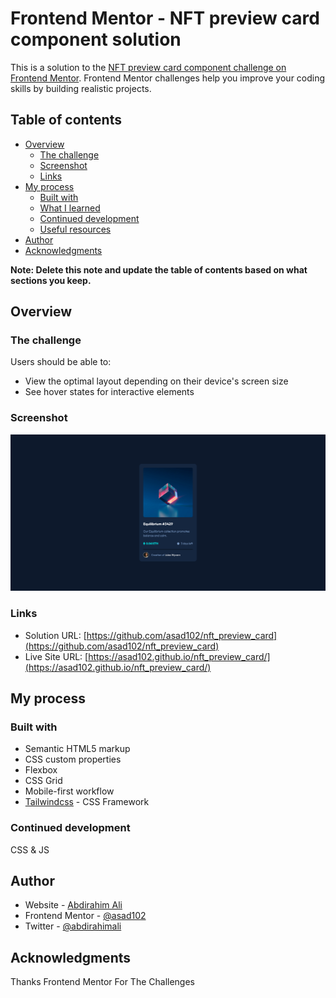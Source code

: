 # Frontend Mentor - NFT preview card component solution

This is a solution to the [NFT preview card component challenge on Frontend Mentor](https://www.frontendmentor.io/challenges/nft-preview-card-component-SbdUL_w0U). Frontend Mentor challenges help you improve your coding skills by building realistic projects. 

## Table of contents

- [Overview](#overview)
  - [The challenge](#the-challenge)
  - [Screenshot](#screenshot)
  - [Links](#links)
- [My process](#my-process)
  - [Built with](#built-with)
  - [What I learned](#what-i-learned)
  - [Continued development](#continued-development)
  - [Useful resources](#useful-resources)
- [Author](#author)
- [Acknowledgments](#acknowledgments)

**Note: Delete this note and update the table of contents based on what sections you keep.**

## Overview

### The challenge

Users should be able to:

- View the optimal layout depending on their device's screen size
- See hover states for interactive elements

### Screenshot

![./img/Screenshot.png](./img/Screenshot.png)



### Links

- Solution URL: [https://github.com/asad102/nft_preview_card](https://github.com/asad102/nft_preview_card)
- Live Site URL: [https://asad102.github.io/nft_preview_card/](https://asad102.github.io/nft_preview_card/)

## My process

### Built with


- Semantic HTML5 markup
- CSS custom properties
- Flexbox
- CSS Grid
- Mobile-first workflow
-  [Tailwindcss](https://tailwindcss.com/) - CSS Framework


### Continued development
CSS & JS

## Author

- Website - [Abdirahim Ali](https://www.abdirahimali.com)
- Frontend Mentor - [@asad102](https://www.frontendmentor.io/profile/asad102)
- Twitter - [@abdirahimali](https://x.com/abdirahimali)

## Acknowledgments
Thanks Frontend Mentor For The Challenges
